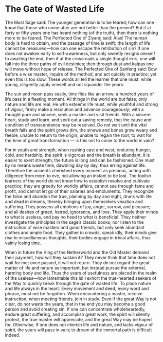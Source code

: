 # The Gate of Wasted Life

The Most Sage said: The younger generation is to be feared; how can one know that those who come after are not better than the present? But if at forty or fifty years one has heard nothing (of the truth), then there is nothing more to be feared. The Perfected One of Ziyang said: Alas! The human body is hard to obtain, and the passage of time is swift; the length of life cannot be measured—how can one escape the retribution of sin? If one does not awaken early to self-awareness, but only sweetly resigns oneself to awaiting the end, then if at the crossroads a single thought errs, one will fall into the three paths of evil destinies; then through dust and kalpas one will move without hope of release. The Perfected One of Sanfeng said: Bow before a wise master, inquire of the method, and act quickly in practice; yet even this is too slow. These words all tell the learner that one must, while young, diligently apply oneself and not squander the years.

The sun and moon pass easily, time flies like an arrow; a hundred years of life pass in a fleeting moment. All things in the world are but false; only nature and life are real. He who esteems life must, while youthful and strong of vigour, firmly make a resolution and advance courageously; with a thought pure and sincere, seek a master and visit friends. With a sincere heart, study and learn, and seek out a saving remedy, that the cause and condition of transcendence may be resolved. Do not wait until the vital breath fails and the spirit grows dim, the sinews and bones grow weary and feeble, unable to return to the origin, unable to regain the root; to wait for the time of great transformation — is this not to come to the world in vain?

For in youth and strength, when rushing east and west, enduring hunger, cold, and hardship, the spirit is vigorous and the breath is abundant, it is easier to exert strength; the future is long and can be fashioned. One must by no means waste time, dawdling day by day, thus erring against life. Therefore the ancients cherished every moment as precious, acting with diligence from morn to eve, not allowing an instant to be lost. The foolish learners of the world do not know how to establish resolve and cultivate practice; they are greedy for worldly affairs, cannot see through fame and profit, and cannot let go of their salaries and emoluments. They recognize the false and abandon the true, planning by day and night, drunk with life and dead in dreams, thereby bringing upon themselves vexation and suffering. They possess all emotions of joy, anger, sorrow, and pleasure; and all desires of greed, hatred, ignorance, and love. They apply their minds to what is useless, and pay no heed to what is beneficial. They neither investigate the principles in the sage’s classic books, nor listen to the instruction of wise masters and good friends, but only seek abundant clothes and ample food. They gather in crowds, speak idly, their minds give rise to miscellaneous thoughts, their bodies engage in trivial affairs, thus vainly losing time.

When in future the King of the Netherworld and the Old Master demand their payment, how will they sustain it? They never think that time does not wait for me; once passed, it will not return. They do not regard the great matter of life and nature as important, but instead pursue the external, harming body and life. Thus the years of usefulness are placed in the realm of the useless—how lamentable this is! I exhort the true-hearted seekers of the Way to quickly break through the gate of wasted life. To place nature and life always in the heart. Every movement and deed, every word and phrase, must not be forgotten. When encountering a master, receive instruction; when meeting friends, join in study. Even if the great Way is not clear, do not waste the years, that in the end you may become a good person and avoid creating sin. If one can concentrate wholeheartedly, endure great suffering, and accomplish great work, the spirit will silently protect, the true master will appreciate, and the great Way may be hoped for. Otherwise, if one does not cherish life and nature, and lacks vigour of spirit, the years will pass in vain; to dream of the immortal path is difficult indeed.

